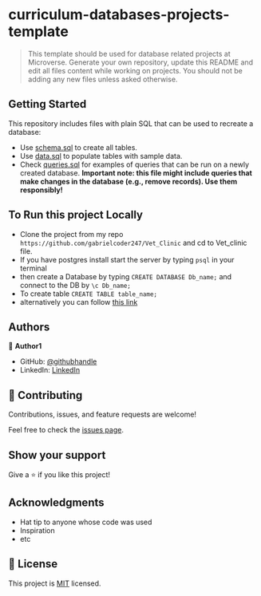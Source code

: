 # curriculum-databases-projects-template

> This template should be used for database related projects at Microverse.
> Generate your own repository, update this README and edit all files content while working on projects. You should not be adding any new files unless asked otherwise.


## Getting Started

This repository includes files with plain SQL that can be used to recreate a database:

- Use [schema.sql](./schema.sql) to create all tables.
- Use [data.sql](./data.sql) to populate tables with sample data.
- Check [queries.sql](./queries.sql) for examples of queries that can be run on a newly created database. **Important note: this file might include queries that make changes in the database (e.g., remove records). Use them responsibly!**


## To Run this project Locally
- Clone the project from my repo `https://github.com/gabrielcoder247/Vet_Clinic` and cd to Vet_clinic file.
- If you have postgres install start the server by typing `psql` in your terminal
- then create a Database by typing `CREATE DATABASE Db_name;`  and connect to the DB by `\c Db_name;`
-  To create table `CREATE TABLE table_name;`
-  alternatively you can follow [this link](https://www.postgresql.org/docs/current/tutorial-start.html)



## Authors

👤 **Author1**

- GitHub: [@githubhandle](https://github.com/gabrielcoder247)
- LinkedIn: [LinkedIn](https://www.linkedin.com/in/gabriel-nwachukwu/)

## 🤝 Contributing

Contributions, issues, and feature requests are welcome!

Feel free to check the [issues page](../../issues/).

## Show your support

Give a ⭐️ if you like this project!

## Acknowledgments

- Hat tip to anyone whose code was used
- Inspiration
- etc

## 📝 License

This project is [MIT](./MIT.md) licensed.
